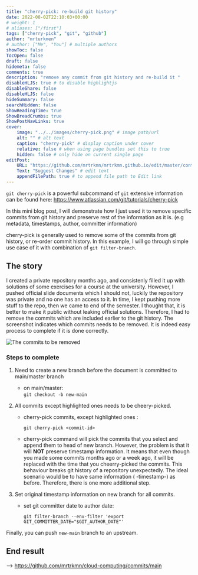 ```yaml
---
title: "cherry-pick: re-build git history"
date: 2022-08-02T22:10:03+00:00
# weight: 1
# aliases: ["/first"]
tags: ["cherry-pick", "git", "github"]
author: "mrturkmen"
# author: ["Me", "You"] # multiple authors
showToc: false
TocOpen: false
draft: false
hidemeta: false
comments: true
description: "remove any commit from git history and re-build it "
disableHLJS: true # to disable highlightjs
disableShare: false
disableHLJS: false
hideSummary: false
searchHidden: false
ShowReadingTime: true
ShowBreadCrumbs: true
ShowPostNavLinks: true
cover:
    image: "../../images/cherry-pick.png" # image path/url
    alt: "" # alt text
    caption: "cherry-pick" # display caption under cover
    relative: false # when using page bundles set this to true
    hidden: false # only hide on current single page
editPost:
    URL: "https://github.com/mrtrkmn/mrtrkmn.github.io/edit/master/content"
    Text: "Suggest Changes" # edit text
    appendFilePath: true # to append file path to Edit link
---
```




```git cherry-pick``` is a powerful subcommand of `git` extensive information can be found here: https://www.atlassian.com/git/tutorials/cherry-pick


In this mini blog post, I will demonstrate how I just used it to remove specific commits from git history and preserve rest of the information as it is. (e.g metadata, timestamps, author, committer information)

cherry-pick is generally used to remove some of the commits from git history, or re-order commit history. In this example, I will go through simple use case of it with combination of ```git filter-branch```. 

## The story

I created a private repository months ago, and consistenly filled it up with solutions of some exercises for a course at the university. However, I pushed official slide documents which I should not, luckily the repository was private and no one has an access to it. In time, I kept pushing more stuff to the repo, then we came to end of the semester. I thought that, it is better to make it public without leaking official solutions. Therefore, I had to remove the commits which are included earlier to the git history. 
The screenshot indicates which commits needs to be removed.  It is indeed easy process to complete if it is done correctly. 


![The commits to be removed](../../images/cherry-pick-case-study.png)


### Steps to complete

1. Need to create a new branch before the document is committed to main/master branch 
    - on main/master:  
        ```git checkout -b new-main```

2. All commits except highlighted ones needs to be cheery-picked.

    - cherry-pick commits, except highlighted ones : 

        ```git cherry-pick <commit-id>```

    - cherry-pick command will pick the commits that you select and append them to head of new branch. However, the problem is that it will **NOT** preserve timestamp information. It means that even though you made some commits months ago or a week ago, it will be replaced with the time that you cheerry-picked the commits. This behaviour breaks git history of a repository unexpectedly. The ideal scenario would be to have same information ( -timestamp-) as before. Therefore, there is one more additional step. 

3. Set original timestamp information on new branch for all commits. 

    - set git committer date to author date:
    
        ```git filter-branch --env-filter 'export GIT_COMMITTER_DATE="$GIT_AUTHOR_DATE"'```

Finally, you can push `new-main` branch to an upstream. 


## End result

--> https://github.com/mrtrkmn/cloud-computing/commits/main 
